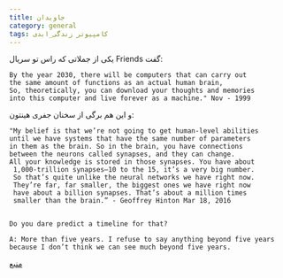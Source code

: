 ```yaml
---
title: جاویدان
category: general
tags: کامپیوتر زندگی_ابدی
---
```




یکی از جملاتی که راس تو سریال Friends گفت:

    By the year 2030, there will be computers that can carry out 
    the same amount of functions as an actual human brain, 
    So, theoretically, you can download your thoughts and memories 
    into this computer and live forever as a machine." Nov - 1999



و این هم برگی از سخنان جفری هینتون:

    "My belief is that we’re not going to get human-level abilities
    until we have systems that have the same number of parameters
    in them as the brain. So in the brain, you have connections 
    between the neurons called synapses, and they can change. 
    All your knowledge is stored in those synapses. You have about
     1,000-trillion synapses—10 to the 15, it’s a very big number. 
     So that’s quite unlike the neural networks we have right now. 
     They’re far, far smaller, the biggest ones we have right now 
     have about a billion synapses. That’s about a million times 
     smaller than the brain.” - Geoffrey Hinton Mar 18, 2016


    Do you dare predict a timeline for that?

    A: More than five years. I refuse to say anything beyond five years
    because I don’t think we can see much beyond five years.


[منبع](https://www.macleans.ca/society/science/the-meaning-of-alphago-the-ai-program-that-beat-a-go-champ/)